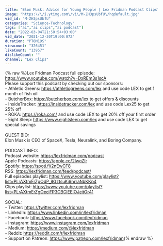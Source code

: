 ```yaml
---
title: "Elon Musk: Advice for Young People | Lex Fridman Podcast Clips"
image: "https:\/\/i.ytimg.com\/vi\/M-ZH3psUbfU\/hqdefault.jpg"
vid_id: "M-ZH3psUbfU"
categories: "Science-Technology"
tags: ["ai","ai clips","ai podcast"]
date: "2022-03-04T21:50:54+03:00"
vid_date: "2021-12-30T19:00:07Z"
duration: "PT8M19S"
viewcount: "326451"
likeCount: "13957"
dislikeCount: ""
channel: "Lex Clips"
---
```

{% raw %}Lex Fridman Podcast full episode: <a rel="nofollow" target="blank" href="https://www.youtube.com/watch?v=DxREm3s1scA">https://www.youtube.com/watch?v=DxREm3s1scA</a><br />Please support this podcast by checking out our sponsors:<br />- Athletic Greens: <a rel="nofollow" target="blank" href="https://athleticgreens.com/lex">https://athleticgreens.com/lex</a> and use code LEX to get 1 month of fish oil<br />- ButcherBox: <a rel="nofollow" target="blank" href="https://butcherbox.com/lex">https://butcherbox.com/lex</a> to get offers &amp; discounts<br />- InsideTracker: <a rel="nofollow" target="blank" href="https://insidetracker.com/lex">https://insidetracker.com/lex</a> and use code Lex25 to get 25% off<br />- ROKA: <a rel="nofollow" target="blank" href="https://roka.com/">https://roka.com/</a> and use code LEX to get 20% off your first order<br />- Eight Sleep: <a rel="nofollow" target="blank" href="https://www.eightsleep.com/lex">https://www.eightsleep.com/lex</a> and use code LEX to get special savings<br /><br />GUEST BIO:<br />Elon Musk is CEO of SpaceX, Tesla, Neuralink, and Boring Company.<br /><br />PODCAST INFO:<br />Podcast website: <a rel="nofollow" target="blank" href="https://lexfridman.com/podcast">https://lexfridman.com/podcast</a><br />Apple Podcasts: <a rel="nofollow" target="blank" href="https://apple.co/2lwqZIr">https://apple.co/2lwqZIr</a><br />Spotify: <a rel="nofollow" target="blank" href="https://spoti.fi/2nEwCF8">https://spoti.fi/2nEwCF8</a><br />RSS: <a rel="nofollow" target="blank" href="https://lexfridman.com/feed/podcast/">https://lexfridman.com/feed/podcast/</a><br />Full episodes playlist: <a rel="nofollow" target="blank" href="https://www.youtube.com/playlist?list=PLrAXtmErZgOdP_8GztsuKi9nrraNbKKp4">https://www.youtube.com/playlist?list=PLrAXtmErZgOdP_8GztsuKi9nrraNbKKp4</a><br />Clips playlist: <a rel="nofollow" target="blank" href="https://www.youtube.com/playlist?list=PLrAXtmErZgOeciFP3CBCIEElOJeitOr41">https://www.youtube.com/playlist?list=PLrAXtmErZgOeciFP3CBCIEElOJeitOr41</a><br /><br />SOCIAL:<br />- Twitter: <a rel="nofollow" target="blank" href="https://twitter.com/lexfridman">https://twitter.com/lexfridman</a><br />- LinkedIn: <a rel="nofollow" target="blank" href="https://www.linkedin.com/in/lexfridman">https://www.linkedin.com/in/lexfridman</a><br />- Facebook: <a rel="nofollow" target="blank" href="https://www.facebook.com/lexfridman">https://www.facebook.com/lexfridman</a><br />- Instagram: <a rel="nofollow" target="blank" href="https://www.instagram.com/lexfridman">https://www.instagram.com/lexfridman</a><br />- Medium: <a rel="nofollow" target="blank" href="https://medium.com/@lexfridman">https://medium.com/@lexfridman</a><br />- Reddit: <a rel="nofollow" target="blank" href="https://reddit.com/r/lexfridman">https://reddit.com/r/lexfridman</a><br />- Support on Patreon: <a rel="nofollow" target="blank" href="https://www.patreon.com/lexfridman">https://www.patreon.com/lexfridman</a>{% endraw %}

